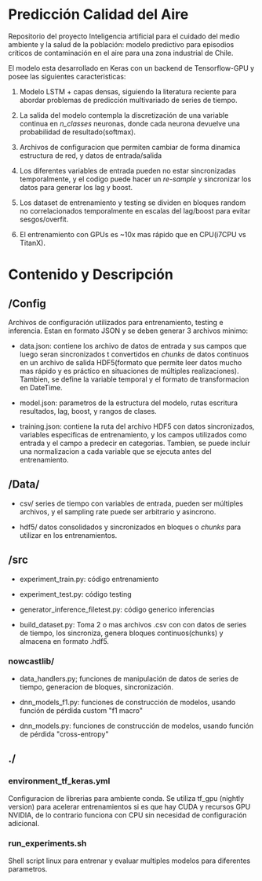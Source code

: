 # Predicción Calidad del Aire

Repositorio del proyecto Inteligencia artificial para el cuidado del medio ambiente y la salud de la población: modelo predictivo para episodios críticos de contaminación en el aire para una zona industrial de Chile.

El modelo esta desarrollado en Keras con un backend de Tensorflow-GPU y posee las siguientes caracteristicas:

1. Modelo LSTM + capas densas, siguiendo la literatura reciente para abordar problemas de predicción multivariado de series de tiempo.

1. La salida del modelo contempla la discretización de una variable continua en *n_classes* neuronas, donde cada neurona devuelve una probabilidad de resultado(softmax).

1. Archivos de configuracion que permiten cambiar de forma dinamica estructura de red, y datos de entrada/salida

1. Los diferentes variables de entrada pueden no estar sincronizadas temporalmente, y el codigo puede hacer un *re-sample* y sincronizar los datos para generar los lag y boost.

1. Los dataset de entrenamiento y testing se dividen en bloques random no correlacionados temporalmente en escalas del lag/boost para evitar sesgos/overfit.

1. El entrenamiento con GPUs es ~10x mas rápido que en CPU(i7CPU vs TitanX).


# Contenido y Descripción

## /Config
Archivos de configuración utilizados para entrenamiento, testing e inferencia.
Estan en formato JSON y se deben generar 3 archivos minimo:

* data.json: contiene los archivo de datos de entrada y sus campos que luego seran sincronizados t convertidos en *chunks* de datos continuos en un archivo de salida HDF5(formato que permite leer datos mucho mas rápido y es práctico en situaciones de múltiples realizaciones). Tambien, se define la variable temporal y el formato de transformacion en DateTime.

* model.json: parametros de la estructura del modelo, rutas escritura resultados, lag, boost, y rangos de clases. 

* training.json: contiene la ruta del archivo HDF5 con datos sincronizados, variables especificas de entrenamiento, y los campos utilizados como entrada y el campo a predecir en categorias. Tambien, se puede incluir una normalizacion a cada variable que se ejecuta antes del entrenamiento.


## /Data/

* csv/ series de tiempo con variables de entrada, pueden ser múltiples archivos, y el sampling rate puede ser arbitrario y asincrono.

* hdf5/ datos consolidados y sincronizados en bloques o *chunks* para utilizar en los entrenamientos.

## /src

* experiment_train.py: código entrenamiento

* experiment_test.py: código testing

* generator_inference_filetest.py: código generico inferencias 

* build_dataset.py: Toma 2 o mas archivos .csv con con datos de series de tiempo, los sincroniza, genera bloques continuos(chunks) y almacena en formato .hdf5.

### nowcastlib/

* data_handlers.py; funciones de manipulación de datos de series de tiempo, generacion de bloques, sincronización.

* dnn_models_f1.py: funciones de construcción de modelos, usando función de pérdida custom "f1 macro"

* dnn_models.py: funciones de construcción de modelos, usando función de pérdida "cross-entropy"


## ./

### environment_tf_keras.yml
Configuracion de librerias para ambiente conda. Se utiliza tf_gpu (nightly version) para acelerar entrenamientos si es que hay CUDA y recursos GPU NVIDIA, de lo contrario funciona con CPU sin necesidad de configuración adicional.

### run_experiments.sh
Shell script linux para entrenar y evaluar multiples modelos para diferentes parametros.

